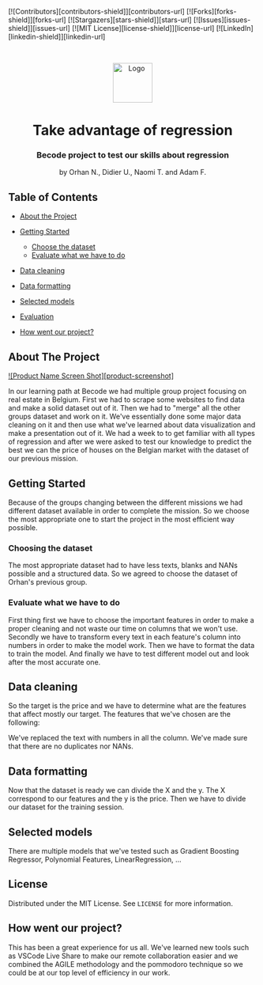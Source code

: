 <!-- PROJECT SHIELDS -->
<!--
*** I'm using markdown "reference style" links for readability.
*** Reference links are enclosed in brackets [ ] instead of parentheses ( ).
*** See the bottom of this document for the declaration of the reference variables
*** for contributors-url, forks-url, etc. This is an optional, concise syntax you may use.
*** https://www.markdownguide.org/basic-syntax/#reference-style-links
-->
[![Contributors][contributors-shield]][contributors-url]
[![Forks][forks-shield]][forks-url]
[![Stargazers][stars-shield]][stars-url]
[![Issues][issues-shield]][issues-url]
[![MIT License][license-shield]][license-url]
[![LinkedIn][linkedin-shield]][linkedin-url]



<!-- PROJECT LOGO -->
<br />
<p align="center">
  <a href="https://github.com/othneildrew/Best-README-Template">
    <img src="images/logo.png" alt="Logo" width="80" height="80">
  </a>

  <h1 align="center">Take advantage of regression</h1>
  <h3 align="center">Becode project to test our skills about regression</h3>

  <p align="center">
    by Orhan N., Didier U., Naomi T. and Adam F.
    <br />
    
  </p>
</p>



<!-- TABLE OF CONTENTS -->
## Table of Contents

* [About the Project](#about-the-project)
  
* [Getting Started](#getting-started)
  * [Choose the dataset](#prerequisites)
  * [Evaluate what we have to do](#installation)
* [Data cleaning](#usage)
* [Data formatting](#roadmap)
* [Selected models](#contributing)
* [Evaluation](#license)
* [How went our project?](#contact)




<!-- ABOUT THE PROJECT -->
## About The Project

[![Product Name Screen Shot][product-screenshot]](https://example.com)

In our learning path at Becode we had multiple group project focusing on real estate in Belgium. First we had to scrape some websites to find data and make a solid dataset out of it. Then we had to "merge" all the other groups dataset and work on it. We've essentially done some major data cleaning on it and then use what we've learned about data visualization and make a presentation out of it. We had a week to to get familiar with all types of regression and after we were asked to test our knowledge to predict the best we can the price of houses on the Belgian market with the dataset of our previous mission.



<!-- GETTING STARTED -->
## Getting Started

Because of the groups changing between the different missions we had different dataset available in order to complete the mission. So we choose the most appropriate one to start the project in the most efficient way possible.

### Choosing the dataset

The most appropriate dataset had to have less texts, blanks and NANs possible and a structured data. So we agreed to choose the dataset of Orhan's previous group.


### Evaluate what we have to do

First thing first we have to choose the important features in order to make a proper cleaning and not waste our time on columns that we won't use.
Secondly we have to transform every text in each feature's column into numbers in order to make the model work.
Then we have to format the data to train the model.
And finally we have to test different model out and look after the most accurate one.




<!-- USAGE EXAMPLES -->
## Data cleaning

So the target is the price and we have to determine what are the features that affect mostly our target.
The features that we've chosen are the following:



We've replaced the text with numbers in all the column. We've made sure that there are no duplicates nor NANs.


<!-- ROADMAP -->
## Data formatting

Now that the dataset is ready we can divide the X and the y.
The X correspond to our features and the y is the price.
Then we have to divide our dataset for the training session.


<!-- CONTRIBUTING -->
## Selected models

There are multiple models that we've tested such as Gradient Boosting Regressor, Polynomial Features, LinearRegression, ...



<!-- LICENSE -->
## License

Distributed under the MIT License. See `LICENSE` for more information.



<!-- CONTACT -->
## How went our project?

This has been a great experience for us all. We've learned new tools such as VSCode Live Share to make our remote collaboration easier and we combined the AGILE methodology and the pommodoro technique so we could be at our top level of efficiency in our work.





